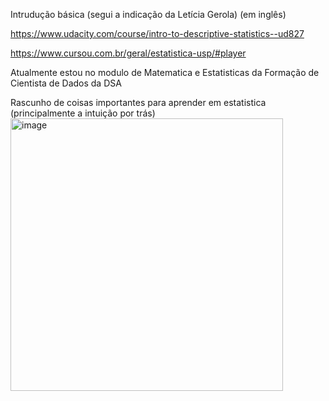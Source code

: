 Intrudução básica (segui a indicação da Letícia Gerola) (em inglês)

https://www.udacity.com/course/intro-to-descriptive-statistics--ud827

https://www.cursou.com.br/geral/estatistica-usp/#player

Atualmente estou no modulo de Matematica e Estatisticas da Formação de Cientista de Dados da DSA

Rascunho de coisas importantes para aprender em estatistica (principalmente a intuição por trás)
<img width="436" alt="image" src="https://github.com/user-attachments/assets/f809dc7a-a80c-402c-b5b0-8d882294f4fb">

